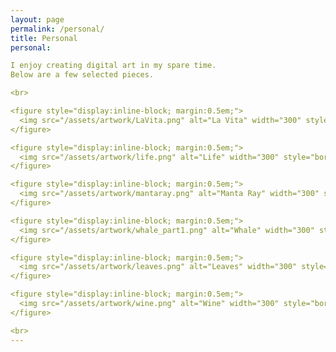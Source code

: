 ```yaml
---
layout: page
permalink: /personal/
title: Personal
personal: 

I enjoy creating digital art in my spare time.  
Below are a few selected pieces.

<br>

<figure style="display:inline-block; margin:0.5em;">
  <img src="/assets/artwork/LaVita.png" alt="La Vita" width="300" style="border-radius:8px;">
</figure>

<figure style="display:inline-block; margin:0.5em;">
  <img src="/assets/artwork/life.png" alt="Life" width="300" style="border-radius:8px;">
</figure>

<figure style="display:inline-block; margin:0.5em;">
  <img src="/assets/artwork/mantaray.png" alt="Manta Ray" width="300" style="border-radius:8px;">
</figure>

<figure style="display:inline-block; margin:0.5em;">
  <img src="/assets/artwork/whale_part1.png" alt="Whale" width="300" style="border-radius:8px;">
</figure>

<figure style="display:inline-block; margin:0.5em;">
  <img src="/assets/artwork/leaves.png" alt="Leaves" width="300" style="border-radius:8px;">
</figure>

<figure style="display:inline-block; margin:0.5em;">
  <img src="/assets/artwork/wine.png" alt="Wine" width="300" style="border-radius:8px;">
</figure>

<br>
---
```

